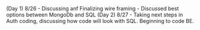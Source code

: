 (Day 1) 8/26 - Discussing anf Finalizing wire framing - Discussed best options between MongoDb and SQL
(Day 2) 8/27 - Taking next steps in Auth coding, discussing how code will look with SQL. Beginning to code BE. 
